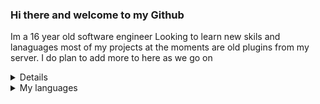 ### Hi there and welcome to my Github
Im a 16 year old software engineer Looking to learn new skils and lanaguages
most of my projects at the moments are old plugins from my server. I do plan to add more to here as we go on

<a href="https://twitch.tv/Hladenz" Twitch>

<details>
  <summary>Github Stats Stats</summary> 
  <a href="https://github.com/Hladenz">
  <img align="center" src="https://github-readme-stats.vercel.app/api?username=Hladenz&show_icons=true&count_private=true&include_all_commits=true&theme=chartreuse-dark" alt="Hladenz's github stats" />
</a>
</details>
<details>
    <summary>My languages</summary>
    <img align="center" src="https://github-readme-stats.vercel.app/api/top-langs/?username=Hladenz&layout=compact&theme=chartreuse-dark" />
</details>
